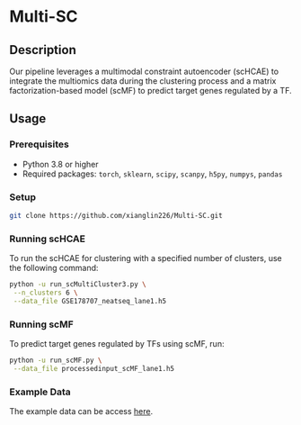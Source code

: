 # Multi-SC

## Description
Our pipeline leverages a multimodal constraint autoencoder (scHCAE) to integrate the multiomics data during the clustering process and a matrix factorization-based model (scMF) to predict target genes regulated by a TF.

## Usage
### Prerequisites
- Python 3.8 or higher
- Required packages: `torch`, `sklearn`, `scipy`, `scanpy`, `h5py`, `numpys`, `pandas`

### Setup
```bash
git clone https://github.com/xianglin226/Multi-SC.git
```

### Running scHCAE
To run the scHCAE for clustering with a specified number of clusters, use the following command:
```bash
python -u run_scMultiCluster3.py \
 --n_clusters 6 \
 --data_file GSE178707_neatseq_lane1.h5
```

### Running scMF
To predict target genes regulated by TFs using scMF, run:
```bash
python -u run_scMF.py \
 --data_file processedinput_scMF_lane1.h5
```

### Example Data
The example data can be access [here](https://drive.google.com/drive/folders/1Sq0w03-tFc-fcv-Y1i9XmL4TIxkoLCKq?usp=share_link).  


